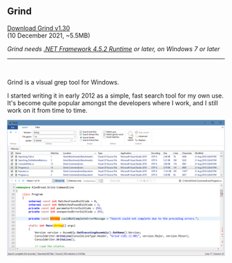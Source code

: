 ## Grind

[Download Grind v1.30](https://github.com/Arjailer/arjailer.github.io/releases/download/Grind/Grind.Setup.exe)
<br />
(10 December 2021, ~5.5MB)

_Grind needs [.NET Framework 4.5.2 Runtime](https://dotnet.microsoft.com/download/dotnet-framework) or later, on Windows 7 or later_

---

<br />

Grind is a visual grep tool for Windows.

I started writing it in early 2012 as a simple, fast search tool for my own use. It's become quite popular amongst the developers where I work, and I still work on it from time to time.

![Grind screenshot](Grind1.png)
